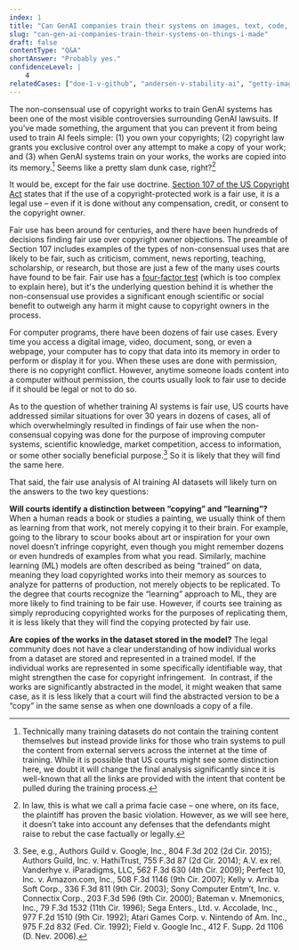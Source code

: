 ```yaml
---
index: 1
title: "Can GenAI companies train their systems on images, text, code, or other things I’ve made without getting my permission?"
slug: "can-gen-ai-companies-train-their-systems-on-things-i-made"
draft: false
contentType: "Q&A"
shortAnswer: "Probably yes."
confidenceLevel: |
    4
relatedCases: ["doe-1-v-github", "andersen-v-stability-ai", "getty-images-v-stability-ai", "tremblay-v-openai", "silverman-v-openai", "kadrey-v-meta", "j-l-v-alphabet", "chabon-v-openai", "concord-v-anthropic", "huckabee-v-meta" ]
---
```

The non-consensual use of copyright works to train GenAI systems has been one of the most visible controversies surrounding GenAI lawsuits. If you’ve made something, the argument that you can prevent it from being used to train AI feels simple: (1) you own your copyrights; (2) copyright law grants you exclusive control over any attempt to make a copy of your work; and (3) when GenAI systems train on your works, the works are copied into its memory.[^1] Seems like a pretty slam dunk case, right?[^2]

It would be, except for the fair use doctrine. [Section 107 of the US Copyright Act](https://www.law.cornell.edu/uscode/text/17/107) states that if the use of a copyright-protected work is a fair use, it is a legal use – even if it is done without any compensation, credit, or consent to the copyright owner.

Fair use has been around for centuries, and there have been hundreds of decisions finding fair use over copyright owner objections. The preamble of Section 107 includes examples of the types of non-consensual uses that are likely to be fair, such as criticism, comment, news reporting, teaching, scholarship, or research, but those are just a few of the many uses courts have found to be fair. Fair use has a [four-factor test](https://www.law.cornell.edu/uscode/text/17/107) (which is too complex to explain here), but it's the underlying question behind it is whether the non-consensual use provides a significant enough scientific or social benefit to outweigh any harm it might cause to copyright owners in the process.

For computer programs, there have been dozens of fair use cases. Every time you access a digital image, video, document, song, or even a webpage, your computer has to copy that data into its memory in order to perform or display it for you. When these uses are done with permission, there is no copyright conflict. However, anytime someone loads content into a computer without permission, the courts usually look to fair use to decide if it should be legal or not to do so.

As to the question of whether training AI systems is fair use, US courts have addressed similar situations for over 30 years in dozens of cases, all of which overwhelmingly resulted in findings of fair use when the non-consensual copying was done for the purpose of improving computer systems, scientific knowledge, market competition, access to information, or some other socially beneficial purpose.[^3] So it is likely that they will find the same here.

That said, the fair use analysis of AI training AI datasets will likely turn on the answers to the two key questions:

**Will courts identify a distinction between “copying” and “learning”?**  When a human reads a book or studies a painting, we usually think of them as learning from that work, not merely copying it to their brain. For example, going to the library to scour books about art or inspiration for your own novel doesn’t infringe copyright, even though you might remember dozens or even hundreds of examples from what you read. Similarly, machine learning (ML) models are often described as being “trained” on data, meaning they load copyrighted works into their memory as sources to analyze for patterns of production, not merely objects to be replicated. To the degree that courts recognize the “learning” approach to ML, they are more likely to find training to be fair use. However, if courts see training as simply reproducing copyrighted works for the purposes of replicating them, it is less likely that they will find the copying protected by fair use. 

**Are copies of the works in the dataset stored in the model?** The legal community does not have a clear understanding of how individual works from a dataset are stored and represented in a trained model. If the individual works are represented in some specifically identifiable way, that might strengthen the case for copyright infringement.  In contrast, if the works are significantly abstracted in the model, it might weaken that same case, as it is less likely that a court will find the abstracted version to be a “copy” in the same sense as when one downloads a copy of a file.

[^1]: Technically many training datasets do not contain the training content themselves but instead provide links for those who train systems to pull the content from external servers across the internet at the time of training. While it is possible that US courts might see some distinction here, we doubt it will change the final analysis significantly since it is well-known that all the links are provided with the intent that content be pulled during the training process.

[^2]: In law, this is what we call a prima facie case – one where, on its face, the plaintiff has proven the basic violation. However, as we will see here, it doesn’t take into account any defenses that the defendants might raise to rebut the case factually or legally. 

[^3]: See, e.g., Authors Guild v. Google, Inc., 804 F.3d 202 (2d Cir. 2015); Authors Guild, Inc. v. HathiTrust, 755 F.3d 87 (2d Cir. 2014); A.V. ex rel. Vanderhye v. iParadigms, LLC, 562 F.3d 630 (4th Cir. 2009); Perfect 10, Inc. v. Amazon.com, Inc., 508 F.3d 1146 (9th Cir. 2007); Kelly v. Arriba Soft Corp., 336 F.3d 811 (9th Cir. 2003); Sony Computer Entm’t, Inc. v. Connectix Corp., 203 F.3d 596 (9th Cir. 2000); Bateman v. Mnemonics, Inc., 79 F.3d 1532 (11th Cir. 1996); Sega Enters., Ltd. v. Accolade, Inc., 977 F.2d 1510 (9th Cir. 1992); Atari Games Corp. v. Nintendo of Am. Inc., 975 F.2d 832 (Fed. Cir. 1992); Field v. Google Inc., 412 F. Supp. 2d 1106 (D. Nev. 2006).